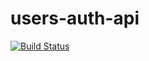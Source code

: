 # users-auth-api
[![Build Status](https://travis-ci.com/dalvorsn/users-auth-api.svg?token=yAkDoUWH2i72EsLf99Wx&branch=master)](https://travis-ci.com/dalvorsn/users-auth-api)

